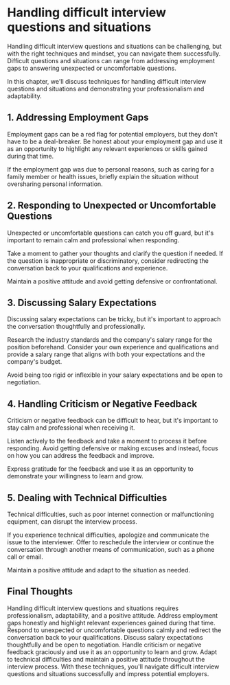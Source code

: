 Handling difficult interview questions and situations
======================================================================================================

Handling difficult interview questions and situations can be challenging, but with the right techniques and mindset, you can navigate them successfully. Difficult questions and situations can range from addressing employment gaps to answering unexpected or uncomfortable questions.

In this chapter, we'll discuss techniques for handling difficult interview questions and situations and demonstrating your professionalism and adaptability.

1\. Addressing Employment Gaps
-----------------------------

Employment gaps can be a red flag for potential employers, but they don't have to be a deal-breaker. Be honest about your employment gap and use it as an opportunity to highlight any relevant experiences or skills gained during that time.

If the employment gap was due to personal reasons, such as caring for a family member or health issues, briefly explain the situation without oversharing personal information.

2\. Responding to Unexpected or Uncomfortable Questions
------------------------------------------------------

Unexpected or uncomfortable questions can catch you off guard, but it's important to remain calm and professional when responding.

Take a moment to gather your thoughts and clarify the question if needed. If the question is inappropriate or discriminatory, consider redirecting the conversation back to your qualifications and experience.

Maintain a positive attitude and avoid getting defensive or confrontational.

3\. Discussing Salary Expectations
---------------------------------

Discussing salary expectations can be tricky, but it's important to approach the conversation thoughtfully and professionally.

Research the industry standards and the company's salary range for the position beforehand. Consider your own experience and qualifications and provide a salary range that aligns with both your expectations and the company's budget.

Avoid being too rigid or inflexible in your salary expectations and be open to negotiation.

4\. Handling Criticism or Negative Feedback
------------------------------------------

Criticism or negative feedback can be difficult to hear, but it's important to stay calm and professional when receiving it.

Listen actively to the feedback and take a moment to process it before responding. Avoid getting defensive or making excuses and instead, focus on how you can address the feedback and improve.

Express gratitude for the feedback and use it as an opportunity to demonstrate your willingness to learn and grow.

5\. Dealing with Technical Difficulties
--------------------------------------

Technical difficulties, such as poor internet connection or malfunctioning equipment, can disrupt the interview process.

If you experience technical difficulties, apologize and communicate the issue to the interviewer. Offer to reschedule the interview or continue the conversation through another means of communication, such as a phone call or email.

Maintain a positive attitude and adapt to the situation as needed.

Final Thoughts
--------------

Handling difficult interview questions and situations requires professionalism, adaptability, and a positive attitude. Address employment gaps honestly and highlight relevant experiences gained during that time. Respond to unexpected or uncomfortable questions calmly and redirect the conversation back to your qualifications. Discuss salary expectations thoughtfully and be open to negotiation. Handle criticism or negative feedback graciously and use it as an opportunity to learn and grow. Adapt to technical difficulties and maintain a positive attitude throughout the interview process. With these techniques, you'll navigate difficult interview questions and situations successfully and impress potential employers.
